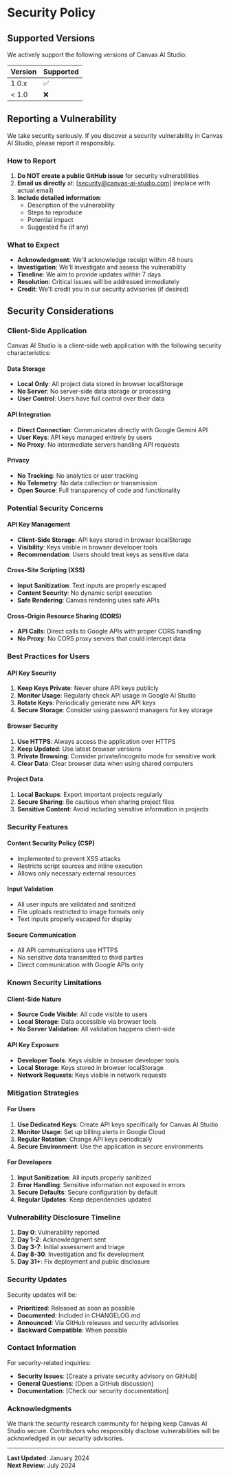 # Security Policy

## Supported Versions

We actively support the following versions of Canvas AI Studio:

| Version | Supported          |
| ------- | ------------------ |
| 1.0.x   | :white_check_mark: |
| < 1.0   | :x:                |

## Reporting a Vulnerability

We take security seriously. If you discover a security vulnerability in Canvas AI Studio, please report it responsibly.

### How to Report

1. **Do NOT create a public GitHub issue** for security vulnerabilities
2. **Email us directly** at: [security@canvas-ai-studio.com] (replace with actual email)
3. **Include detailed information**:
   - Description of the vulnerability
   - Steps to reproduce
   - Potential impact
   - Suggested fix (if any)

### What to Expect

- **Acknowledgment**: We'll acknowledge receipt within 48 hours
- **Investigation**: We'll investigate and assess the vulnerability
- **Timeline**: We aim to provide updates within 7 days
- **Resolution**: Critical issues will be addressed immediately
- **Credit**: We'll credit you in our security advisories (if desired)

## Security Considerations

### Client-Side Application

Canvas AI Studio is a client-side web application with the following security characteristics:

#### Data Storage

- **Local Only**: All project data stored in browser localStorage
- **No Server**: No server-side data storage or processing
- **User Control**: Users have full control over their data

#### API Integration

- **Direct Connection**: Communicates directly with Google Gemini API
- **User Keys**: API keys managed entirely by users
- **No Proxy**: No intermediate servers handling API requests

#### Privacy

- **No Tracking**: No analytics or user tracking
- **No Telemetry**: No data collection or transmission
- **Open Source**: Full transparency of code and functionality

### Potential Security Concerns

#### API Key Management

- **Client-Side Storage**: API keys stored in browser localStorage
- **Visibility**: Keys visible in browser developer tools
- **Recommendation**: Users should treat keys as sensitive data

#### Cross-Site Scripting (XSS)

- **Input Sanitization**: Text inputs are properly escaped
- **Content Security**: No dynamic script execution
- **Safe Rendering**: Canvas rendering uses safe APIs

#### Cross-Origin Resource Sharing (CORS)

- **API Calls**: Direct calls to Google APIs with proper CORS handling
- **No Proxy**: No CORS proxy servers that could intercept data

### Best Practices for Users

#### API Key Security

1. **Keep Keys Private**: Never share API keys publicly
2. **Monitor Usage**: Regularly check API usage in Google AI Studio
3. **Rotate Keys**: Periodically generate new API keys
4. **Secure Storage**: Consider using password managers for key storage

#### Browser Security

1. **Use HTTPS**: Always access the application over HTTPS
2. **Keep Updated**: Use latest browser versions
3. **Private Browsing**: Consider private/incognito mode for sensitive work
4. **Clear Data**: Clear browser data when using shared computers

#### Project Data

1. **Local Backups**: Export important projects regularly
2. **Secure Sharing**: Be cautious when sharing project files
3. **Sensitive Content**: Avoid including sensitive information in projects

### Security Features

#### Content Security Policy (CSP)

- Implemented to prevent XSS attacks
- Restricts script sources and inline execution
- Allows only necessary external resources

#### Input Validation

- All user inputs are validated and sanitized
- File uploads restricted to image formats only
- Text inputs properly escaped for display

#### Secure Communication

- All API communications use HTTPS
- No sensitive data transmitted to third parties
- Direct communication with Google APIs only

### Known Security Limitations

#### Client-Side Nature

- **Source Code Visible**: All code visible to users
- **Local Storage**: Data accessible via browser tools
- **No Server Validation**: All validation happens client-side

#### API Key Exposure

- **Developer Tools**: Keys visible in browser developer tools
- **Local Storage**: Keys stored in browser localStorage
- **Network Requests**: Keys visible in network requests

### Mitigation Strategies

#### For Users

1. **Use Dedicated Keys**: Create API keys specifically for Canvas AI Studio
2. **Monitor Usage**: Set up billing alerts in Google Cloud
3. **Regular Rotation**: Change API keys periodically
4. **Secure Environment**: Use the application in secure environments

#### For Developers

1. **Input Sanitization**: All inputs properly sanitized
2. **Error Handling**: Sensitive information not exposed in errors
3. **Secure Defaults**: Secure configuration by default
4. **Regular Updates**: Keep dependencies updated

### Vulnerability Disclosure Timeline

1. **Day 0**: Vulnerability reported
2. **Day 1-2**: Acknowledgment sent
3. **Day 3-7**: Initial assessment and triage
4. **Day 8-30**: Investigation and fix development
5. **Day 31+**: Fix deployment and public disclosure

### Security Updates

Security updates will be:

- **Prioritized**: Released as soon as possible
- **Documented**: Included in CHANGELOG.md
- **Announced**: Via GitHub releases and security advisories
- **Backward Compatible**: When possible

### Contact Information

For security-related inquiries:

- **Security Issues**: [Create a private security advisory on GitHub]
- **General Questions**: [Open a GitHub discussion]
- **Documentation**: [Check our security documentation]

### Acknowledgments

We thank the security research community for helping keep Canvas AI Studio secure. Contributors who responsibly disclose vulnerabilities will be acknowledged in our security advisories.

---

**Last Updated**: January 2024  
**Next Review**: July 2024
